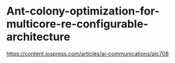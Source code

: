 # Ant-colony-optimization-for-multicore-re-configurable-architecture
https://content.iospress.com/articles/ai-communications/aic708

